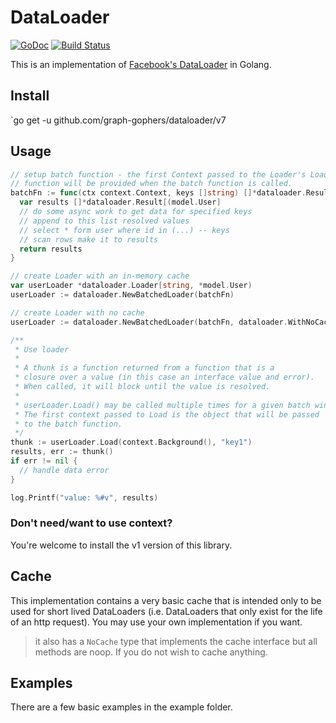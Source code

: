 # DataLoader
[![GoDoc](https://godoc.org/gopkg.in/graph-gophers/dataloader.v3?status.svg)](https://godoc.org/github.com/graph-gophers/dataloader)
[![Build Status](https://travis-ci.org/graph-gophers/dataloader.svg?branch=master)](https://travis-ci.org/graph-gophers/dataloader)

This is an implementation of [Facebook's DataLoader](https://github.com/facebook/dataloader) in Golang.

## Install
`go get -u github.com/graph-gophers/dataloader/v7

## Usage
```go
// setup batch function - the first Context passed to the Loader's Load
// function will be provided when the batch function is called.
batchFn := func(ctx context.Context, keys []string) []*dataloader.Result[*model.User] {
  var results []*dataloader.Result[(model.User]
  // do some async work to get data for specified keys
  // append to this list resolved values
  // select * form user where id in (...) -- keys
  // scan rows make it to results
  return results
}

// create Loader with an in-memory cache
var userLoader *dataloader.Loader[string, *model.User)
userLoader := dataloader.NewBatchedLoader(batchFn)

// create Loader with no cache
userLoader := dataloader.NewBatchedLoader(batchFn, dataloader.WithNoCache[string, *model.User]())

/**
 * Use loader
 *
 * A thunk is a function returned from a function that is a
 * closure over a value (in this case an interface value and error).
 * When called, it will block until the value is resolved.
 *
 * userLoader.Load() may be called multiple times for a given batch window.
 * The first context passed to Load is the object that will be passed
 * to the batch function.
 */
thunk := userLoader.Load(context.Background(), "key1")
results, err := thunk()
if err != nil {
  // handle data error
}

log.Printf("value: %#v", results)
```

### Don't need/want to use context?
You're welcome to install the v1 version of this library.

## Cache
This implementation contains a very basic cache that is intended only to be used for short lived DataLoaders (i.e. DataLoaders that only exist for the life of an http request). You may use your own implementation if you want.

> it also has a `NoCache` type that implements the cache interface but all methods are noop. If you do not wish to cache anything.

## Examples
There are a few basic examples in the example folder.
